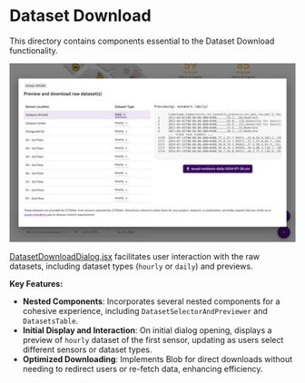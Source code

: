 # Dataset Download

This directory contains components essential to the Dataset Download functionality.

![dataset-download-dialog](/documentation/dataset-download-dialog.png)

[DatasetDownloadDialog.jsx](DatasetDownloadDialog.jsx) facilitates user interaction with the raw datasets, including dataset types (`hourly` or `daily`) and previews.

**Key Features:**

- **Nested Components**: Incorporates several nested components for a cohesive experience, including `DatasetSelectorAndPreviewer` and `DatasetsTable`.
- **Initial Display and Interaction**: On initial dialog opening, displays a preview of `hourly` dataset of the first sensor, updating as users select different sensors or dataset types.
- **Optimized Downloading**: Implements Blob for direct downloads without needing to redirect users or re-fetch data, enhancing efficiency.